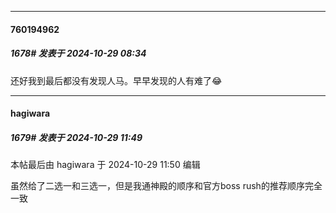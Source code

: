﻿
*****

####  760194962  
##### 1678#       发表于 2024-10-29 08:34

还好我到最后都没有发现人马。早早发现的人有难了😂


*****

####  hagiwara  
##### 1679#       发表于 2024-10-29 11:49

 本帖最后由 hagiwara 于 2024-10-29 11:50 编辑 

虽然给了二选一和三选一，但是我通神殿的顺序和官方boss rush的推荐顺序完全一致

